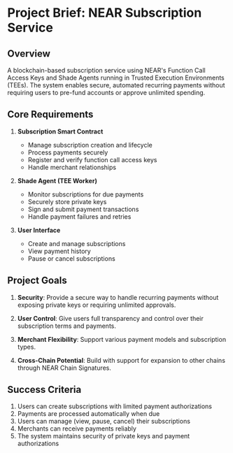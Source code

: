 # Project Brief: NEAR Subscription Service

## Overview
A blockchain-based subscription service using NEAR's Function Call Access Keys and Shade Agents running in Trusted Execution Environments (TEEs). The system enables secure, automated recurring payments without requiring users to pre-fund accounts or approve unlimited spending.

## Core Requirements

1. **Subscription Smart Contract**
   - Manage subscription creation and lifecycle
   - Process payments securely
   - Register and verify function call access keys
   - Handle merchant relationships

2. **Shade Agent (TEE Worker)**
   - Monitor subscriptions for due payments
   - Securely store private keys
   - Sign and submit payment transactions
   - Handle payment failures and retries

3. **User Interface**
   - Create and manage subscriptions
   - View payment history
   - Pause or cancel subscriptions

## Project Goals

1. **Security**: Provide a secure way to handle recurring payments without exposing private keys or requiring unlimited approvals.

2. **User Control**: Give users full transparency and control over their subscription terms and payments.

3. **Merchant Flexibility**: Support various payment models and subscription types.

4. **Cross-Chain Potential**: Build with support for expansion to other chains through NEAR Chain Signatures.

## Success Criteria

1. Users can create subscriptions with limited payment authorizations
2. Payments are processed automatically when due
3. Users can manage (view, pause, cancel) their subscriptions
4. Merchants can receive payments reliably
5. The system maintains security of private keys and payment authorizations
